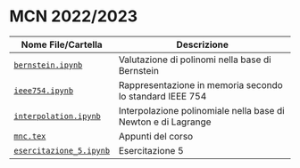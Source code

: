 # MCN 2022/2023 

| Nome File/Cartella                              | Descrizione                                                                 |
|-------------------------------------------------|-----------------------------------------------------------------------------|
| [`bernstein.ipynb`](./bernstein.ipynb)          | Valutazione di polinomi nella base di Bernstein                             |
| [`ieee754.ipynb`](./ieee754.ipynb)              | Rappresentazione in memoria secondo lo standard IEEE 754                    |
| [`interpolation.ipynb`](./interpolation.ipynb)  | Interpolazione polinomiale nella base di Newton e di Lagrange               |
| [`mnc.tex`](./mnc.tex)                          | Appunti del corso                                                           |
| [`esercitazione_5.ipynb`](./esercitazioni/esercitazione_5/esercitazione.ipynb) | Esercitazione 5                              |
